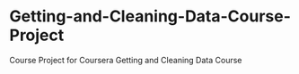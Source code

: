 # Getting-and-Cleaning-Data-Course-Project
Course Project for Coursera Getting and Cleaning Data Course
